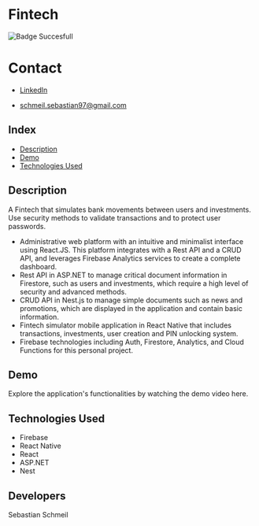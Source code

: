 # **Fintech**

![Badge Succesfull](https://img.shields.io/badge/STATUS-DEVELOPING-orange)

# Contact
* [LinkedIn](https://www.linkedin.com/in/sebastian-schmeil/)

* schmeil.sebastian97@gmail.com

## Index
- [Description](#description)
- [Demo](#demo)
- [Technologies Used](#technologies-used) 

## Description
A Fintech that simulates bank movements between users and investments. Use security methods to validate transactions and to protect user passwords.
* Administrative web platform with an intuitive and minimalist interface using React.JS. This platform integrates with a Rest API and a CRUD API, and leverages Firebase Analytics services to create a complete dashboard.
* Rest API in ASP.NET to manage critical document information in Firestore, such as users and investments, which require a high level of security and advanced methods.
* CRUD API in Nest.js to manage simple documents such as news and promotions, which are displayed in the application and contain basic information.
* Fintech simulator mobile application in React Native that includes transactions, investments, user creation and PIN unlocking system.
* Firebase technologies including Auth, Firestore, Analytics, and Cloud Functions for this personal project.

## Demo
Explore the application's functionalities by watching the demo video here.

## Technologies Used
+ Firebase
+ React Native
+ React
+ ASP.NET
+ Nest
  
## Developers
Sebastian Schmeil
